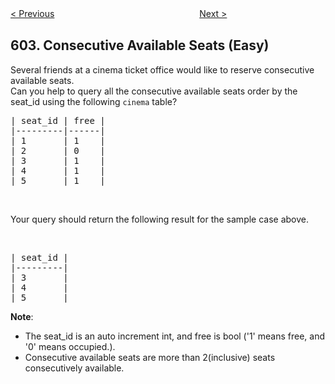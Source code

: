 <!--|This file generated by command(leetcode description); DO NOT EDIT.    |-->
<!--+----------------------------------------------------------------------+-->
<!--|@author    Openset <openset.wang@gmail.com>                           |-->
<!--|@link      https://github.com/openset                                 |-->
<!--|@home      https://github.com/openset/leetcode                        |-->
<!--+----------------------------------------------------------------------+-->

[< Previous](https://github.com/openset/leetcode/tree/master/problems/friend-requests-ii-who-has-the-most-friends "Friend Requests II: Who Has the Most Friends")
　　　　　　　　　　　　　　　　
[Next >](https://github.com/openset/leetcode/tree/master/problems/design-compressed-string-iterator "Design Compressed String Iterator")

## 603. Consecutive Available Seats (Easy)

Several friends at a cinema ticket office would like to reserve consecutive available seats.<br />
Can you help to query all the consecutive available seats order by the seat_id using the following <code>cinema</code> table?
<pre>
| seat_id | free |
|---------|------|
| 1       | 1    |
| 2       | 0    |
| 3       | 1    |
| 4       | 1    |
| 5       | 1    |
</pre>

<p>&nbsp;</p>
Your query should return the following result for the sample case above.

<p>&nbsp;</p>

<pre>
| seat_id |
|---------|
| 3       |
| 4       |
| 5       |
</pre>
<b>Note</b>:

<ul>
	<li>The seat_id is an auto increment int, and free is bool (&#39;1&#39; means free, and &#39;0&#39; means occupied.).</li>
	<li>Consecutive available seats are more than 2(inclusive) seats consecutively available.</li>
</ul>
